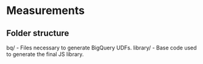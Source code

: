 # Measurements

## Folder structure

bq/      - Files necessary to generate BigQuery UDFs.
library/ - Base code used to generate the final JS library.
